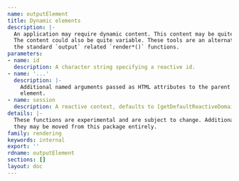 ```yaml
---
name: outputElement
title: Dynamic elements
description: |-
  An application may require dynamic content. This content may be quite simple.
  The content could also be quite variable. These tools are an alternative to
  the standard `output` related `render*()` functions.
parameters:
- name: id
  description: A character string specifying a reactive id.
- name: '...'
  description: |-
    Additional named arguments passed as HTML attributes to the parent
    element.
- name: session
  description: A reactive context, defaults to [getDefaultReactiveDomain()](getdefaultreactivedomain.html).
details: |-
  These functions are experimental and are subject to change. Additionally,
  they may be moved from this package entirely.
family: rendering
keywords: internal
export: ''
rdname: outputElement
sections: []
layout: doc
---
```

